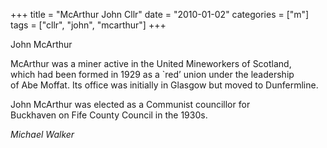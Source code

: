 +++
title = "McArthur John Cllr"
date = "2010-01-02"
categories = ["m"]
tags = ["cllr", "john", "mcarthur"]
+++

John McArthur  
  
McArthur was a miner active in the United Mineworkers of Scotland,  
which had been formed in 1929 as a \`red’ union under the leadership  
of Abe Moffat. Its office was initially in Glasgow but moved to Dunfermline. 

John McArthur was elected as a Communist councillor for  
Buckhaven on Fife County Council in the 1930s.

_Michael Walker_
